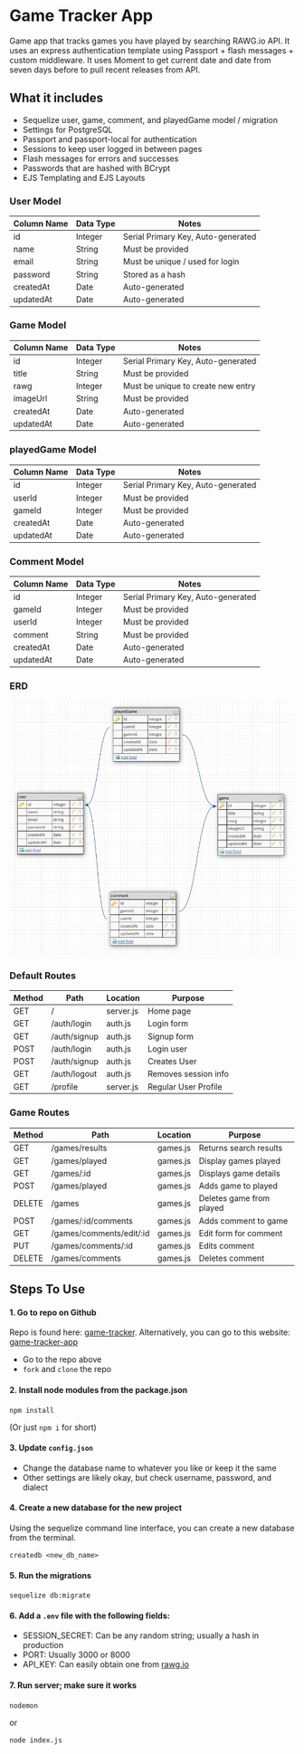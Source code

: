 # Game Tracker App
Game app that tracks games you have played by searching RAWG.io API. It uses an express authentication template using Passport + flash messages + custom middleware. It uses Moment to get current date and date from seven days before to pull recent releases from API.

## What it includes

* Sequelize user, game, comment, and playedGame model / migration
* Settings for PostgreSQL
* Passport and passport-local for authentication
* Sessions to keep user logged in between pages
* Flash messages for errors and successes
* Passwords that are hashed with BCrypt
* EJS Templating and EJS Layouts

### User Model

| Column Name | Data Type | Notes |
| --------------- | ------------- | ------------------------------ |
| id | Integer | Serial Primary Key, Auto-generated |
| name | String | Must be provided |
| email | String | Must be unique / used for login |
| password | String | Stored as a hash |
| createdAt | Date | Auto-generated |
| updatedAt | Date | Auto-generated |

### Game Model

| Column Name | Data Type | Notes |
| --------------- | ------------- | ------------------------------ |
| id | Integer | Serial Primary Key, Auto-generated |
| title | String | Must be provided |
| rawg | Integer | Must be unique to create new entry |
| imageUrl | String | Must be provided |
| createdAt | Date | Auto-generated |
| updatedAt | Date | Auto-generated |

### playedGame Model

| Column Name | Data Type | Notes |
| --------------- | ------------- | ------------------------------ |
| id | Integer | Serial Primary Key, Auto-generated |
| userId | Integer | Must be provided |
| gameId | Integer | Must be provided |
| createdAt | Date | Auto-generated |
| updatedAt | Date | Auto-generated |

### Comment Model

| Column Name | Data Type | Notes |
| --------------- | ------------- | ------------------------------ |
| id | Integer | Serial Primary Key, Auto-generated |
| gameId | Integer | Must be provided |
| userId | Integer | Must be provided |
| comment | String | Must be provided |
| createdAt | Date | Auto-generated |
| updatedAt | Date | Auto-generated |

### ERD
![ERD](images/erdfinal.png)

### Default Routes

| Method | Path | Location | Purpose |
| ------ | ---------------- | -------------- | ------------------- |
| GET | / | server.js | Home page |
| GET | /auth/login | auth.js | Login form |
| GET | /auth/signup | auth.js | Signup form |
| POST | /auth/login | auth.js | Login user |
| POST | /auth/signup | auth.js | Creates User |
| GET | /auth/logout | auth.js | Removes session info |
| GET | /profile | server.js | Regular User Profile |

### Game Routes

| Method | Path | Location | Purpose |
| ------ | ---------------- | -------------- | ------------------- |
| GET | /games/results | games.js | Returns search results |
| GET | /games/played | games.js | Display games played |
| GET | /games/:id | games.js | Displays game details |
| POST | /games/played | games.js| Adds game to played |
| DELETE | /games | games.js | Deletes game from played |
| POST | /games/:id/comments | games.js | Adds comment to game |
| GET | /games/comments/edit/:id | games.js | Edit form for comment |
| PUT | /games/comments/:id | games.js | Edits comment |
| DELETE | /games/comments | games.js | Deletes comment |

## Steps To Use

#### 1. Go to repo on Github

Repo is found here: [game-tracker](https://github.com/tuanhrex/game-tracker). Alternatively, you can go to this website: [game-tracker-app](https://tuanh-game-tracker.herokuapp.com/)
* Go to the repo above
* `fork` and `clone` the repo


#### 2. Install node modules from the package.json

```
npm install
```

(Or just `npm i` for short)


#### 3. Update `config.json`

* Change the database name to whatever you like or keep it the same
* Other settings are likely okay, but check username, password, and dialect

#### 4. Create a new database for the new project

Using the sequelize command line interface, you can create a new database from the terminal.

```
createdb <new_db_name>
```


#### 5. Run the migrations

```
sequelize db:migrate
```

#### 6. Add a `.env` file with the following fields:

* SESSION_SECRET: Can be any random string; usually a hash in production
* PORT: Usually 3000 or 8000
* API_KEY: Can easily obtain one from [rawg.io](https://rawg.io/apidocs)

#### 7. Run server; make sure it works

```
nodemon
```

or

```
node index.js
```
